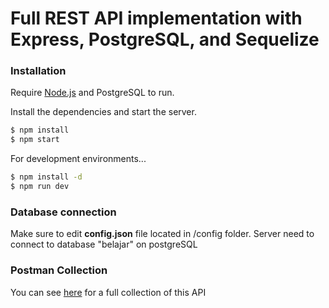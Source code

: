 # Full REST API implementation with Express, PostgreSQL, and Sequelize

### Installation

Require [Node.js](https://nodejs.org/) and PostgreSQL to run.

Install the dependencies and start the server.

```sh
$ npm install
$ npm start
```

For development environments...

```sh
$ npm install -d
$ npm run dev
```

### Database connection

Make sure to edit **config.json** file located in /config folder. Server need to connect to database "belajar" on postgreSQL

### Postman Collection

You can see [here](https://www.getpostman.com/collections/d149c06da03a2591abf8) for a full collection of this API

